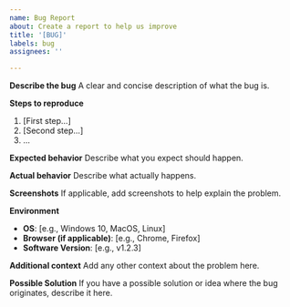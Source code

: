 ```yaml
---
name: Bug Report
about: Create a report to help us improve
title: '[BUG]'
labels: bug
assignees: ''

---
```


**Describe the bug**
A clear and concise description of what the bug is.

**Steps to reproduce**
1. [First step...]
2. [Second step...]
3. ...

**Expected behavior**
Describe what you expect should happen.

**Actual behavior**
Describe what actually happens.

**Screenshots**
If applicable, add screenshots to help explain the problem.

**Environment**
- **OS**: [e.g., Windows 10, MacOS, Linux]
- **Browser (if applicable)**: [e.g., Chrome, Firefox]
- **Software Version**: [e.g., v1.2.3]

**Additional context**
Add any other context about the problem here.

**Possible Solution**
If you have a possible solution or idea where the bug originates, describe it here.
